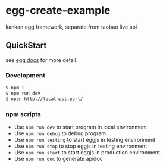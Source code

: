 # egg-create-example

kankan egg framework, separate from taobao live api

## QuickStart

<!-- add docs here for user -->

see [egg docs][egg] for more detail.

### Development

```bash
$ npm i
$ npm run dev
$ open http://localhost:port/
```

### npm scripts

- Use `npm run dev` to start program in local environment
- Use `npm run debug` to debug program
- Use `npm run testing` to start eggjs in testing environment
- Use `npm run stop` to stop eggjs in testing environment
- Use `npm run start` to start eggjs in production environment
- Use `npm run doc` to generate apidoc


[egg]: https://eggjs.org